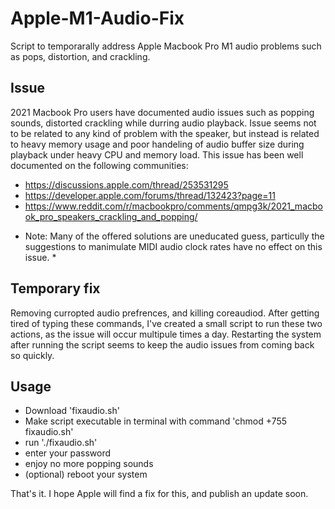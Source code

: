 # Apple-M1-Audio-Fix
Script to temporarally address Apple Macbook Pro M1 audio problems such as pops, distortion, and crackling.

## Issue ##
2021 Macbook Pro users have documented audio issues such as popping sounds, distorted crackling while durring audio playback.  Issue seems not to be related to any kind of problem with the speaker, but instead is related to heavy memory usage and poor handeling of audio buffer size during playback under heavy CPU and memory load.  This issue has been well documented on the following communities:

- https://discussions.apple.com/thread/253531295
- https://developer.apple.com/forums/thread/132423?page=11
- https://www.reddit.com/r/macbookpro/comments/qmpg3k/2021_macbook_pro_speakers_crackling_and_popping/


* Note: Many of the offered solutions are uneducated guess, particully the suggestions to manimulate MIDI audio clock rates have no effect on this issue. *

## Temporary fix ##
Removing curropted audio prefrences, and killing coreaudiod.  After getting tired of typing these commands, I've created a small script to run these two actions, as the issue will occur multipule times a day.  Restarting the system after running the script seems to keep the audio issues from coming back so quickly.

## Usage ##
- Download 'fixaudio.sh'
- Make script executable in terminal with command 'chmod +755 fixaudio.sh'
- run './fixaudio.sh'
- enter your password
- enjoy no more popping sounds
- (optional) reboot your system

That's it.  I hope Apple will find a fix for this, and publish an update soon.
